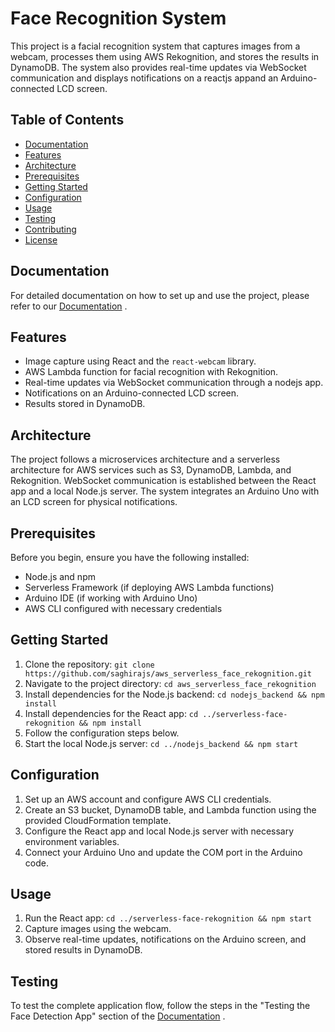 # Face Recognition System

This project is a facial recognition system that captures images from a webcam, processes them using AWS Rekognition, and stores the results in DynamoDB. The system also provides real-time updates via WebSocket communication and displays notifications on a reactjs appand an Arduino-connected LCD screen.

## Table of Contents

- [Documentation](#documentation)
- [Features](#features)
- [Architecture](#architecture)
- [Prerequisites](#prerequisites)
- [Getting Started](#getting-started)
- [Configuration](#configuration)
- [Usage](#usage)
- [Testing](#testing)
- [Contributing](#contributing)
- [License](#license)

## Documentation


For detailed documentation on how to set up and use the project, please refer to our 
[Documentation](https://docs.google.com/document/d/1FdTwDfLeMhcC8kB815dBv3oiysLkdmaUA86WJb_cXqs/edit?usp=sharing)
.

## Features

- Image capture using React and the `react-webcam` library.
- AWS Lambda function for facial recognition with Rekognition.
- Real-time updates via WebSocket communication through a nodejs app.
- Notifications on an Arduino-connected LCD screen.
- Results stored in DynamoDB.

## Architecture

The project follows a microservices architecture and a serverless architecture for AWS services such as S3, DynamoDB, Lambda, and Rekognition. WebSocket communication is established between the React app and a local Node.js server. The system integrates an Arduino Uno with an LCD screen for physical notifications.

## Prerequisites

Before you begin, ensure you have the following installed:

- Node.js and npm
- Serverless Framework (if deploying AWS Lambda functions)
- Arduino IDE (if working with Arduino Uno)
- AWS CLI configured with necessary credentials

## Getting Started

1. Clone the repository: `git clone https://github.com/saghirajs/aws_serverless_face_rekognition.git`
2. Navigate to the project directory: `cd aws_serverless_face_rekognition`
3. Install dependencies for the Node.js backend: `cd nodejs_backend && npm install`
4. Install dependencies for the React app: `cd ../serverless-face-rekognition && npm install`
5. Follow the configuration steps below.
6. Start the local Node.js server: `cd ../nodejs_backend && npm start`

## Configuration

1. Set up an AWS account and configure AWS CLI credentials.
2. Create an S3 bucket, DynamoDB table, and Lambda function using the provided CloudFormation template.
3. Configure the React app and local Node.js server with necessary environment variables.
4. Connect your Arduino Uno and update the COM port in the Arduino code.

## Usage

1. Run the React app: `cd ../serverless-face-rekognition && npm start`
2. Capture images using the webcam.
3. Observe real-time updates, notifications on the Arduino screen, and stored results in DynamoDB.

## Testing

To test the complete application flow, follow the steps in the "Testing the Face Detection App" section of the [Documentation](https://docs.google.com/document/d/1FdTwDfLeMhcC8kB815dBv3oiysLkdmaUA86WJb_cXqs/edit?usp=sharing)
.


